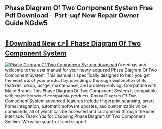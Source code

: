 ## Phase Diagram Of Two Component System Free Pdf Download - Part-uqf New Repair Owner Guide NGdw5

# <h2><a href="http://dflk0dz.blite.top/?on=Phase+Diagram+Of+Two+Component+System">🔗Download New 👉🔴 Phase Diagram Of Two Component System</a></h2>

[![Phase Diagram Of Two Component System download](https://i.imgur.com/lujVjoI.png)](http://dflk0dz.blite.top/?on=Phase+Diagram+Of+Two+Component+System)
Greetings and welcome to the user manual for your newly acquired Phase Diagram Of Two Component System. This manual is specifically designed to help you get the most out of your product by providing a thorough explanation of its features, setup, usage, maintenance, and problem-solving. Compatible with Major Brands This Phase Diagram Of Two Component System is compatible with major brands of compatible products. Phase Diagram Of Two Component System advanced features include fingerprint scanning, smart home integration, automatic software updates, and customizable voice commands, all of which can be accessed and customized through the user interface. Thank You for Choosing Phase Diagram Of Two Component System. We value your trust and support.

